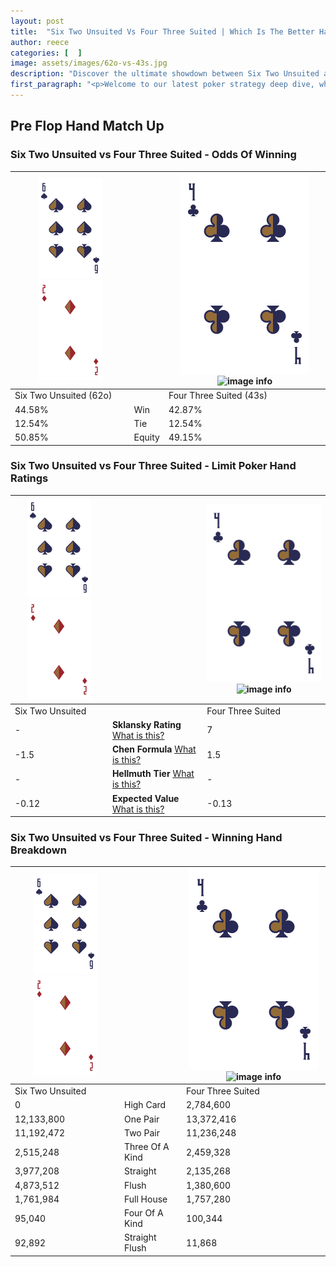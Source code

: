 ```yaml
---
layout: post
title:  "Six Two Unsuited Vs Four Three Suited | Which Is The Better Hand In Poker? A Complete Guide"
author: reece
categories: [  ]
image: assets/images/62o-vs-43s.jpg
description: "Discover the ultimate showdown between Six Two Unsuited and Four Three Suited in poker! Uncover the odds, strategies, and scenarios where one hand triumphs over the other. Get ready to up your poker game with this thrilling analysis."
first_paragraph: "<p>Welcome to our latest poker strategy deep dive, where we're pitting two distinct hands against each other in a high-stakes showdown: Six Two Unsuited vs Four Three Suited.</p><p>In the dynamic world of poker, every decision counts, and knowing which hand holds the upper hand is key to your success at the table.</p><p>In this article, we'll dissect these two hands, explore the scenarios where one dominates the other, and equip you with the knowledge to make strategic choices that can tip the odds in your favor.</p><p>Get ready to unravel the intriguing dynamics of these poker hands and elevate your game to new heights.</p>"
---
```




[comment]: # (sp0)

## Pre Flop Hand Match Up

<div class="table hand-ratings" markdown="1"> 



### Six Two Unsuited vs Four Three Suited - Odds Of Winning


    
| ![image info](assets/images/hand1/6.png) ![image info](assets/images/hand1/2o.png) |  | ![image info](assets/images/hand2/4.png) ![image info](assets/images/hand2/3s.png) |
| -------- | -------- | -------- |
| Six Two Unsuited (62o) |  | Four Three Suited (43s) |
| 44.58% | Win | 42.87% |
| 12.54% | Tie | 12.54% |
| 50.85% | Equity | 49.15% |




[comment]: # (sp1)



### Six Two Unsuited vs Four Three Suited - Limit Poker Hand Ratings


    
| ![image info](assets/images/hand1/6.png) ![image info](assets/images/hand1/2o.png) |  | ![image info](assets/images/hand2/4.png) ![image info](assets/images/hand2/3s.png) |
| -------- | -------- | -------- |
| Six Two Unsuited |  | Four Three Suited |
| - | **Sklansky Rating** [What is this?](/sklansky-rating-explained) | 7 |
| -1.5 | **Chen Formula** [What is this?](/chen-formula-explained) | 1.5 |
| - | **Hellmuth Tier** [What is this?](/Hellmuth-tier-explained) | - |
| -0.12 | **Expected Value** [What is this?](/expected-value-explained) | -0.13 |




[comment]: # (sp2)



### Six Two Unsuited vs Four Three Suited - Winning Hand Breakdown


    
| ![image info](assets/images/hand1/6.png) ![image info](assets/images/hand1/2o.png) |  | ![image info](assets/images/hand2/4.png) ![image info](assets/images/hand2/3s.png) |
| -------- | -------- | -------- |
| Six Two Unsuited |  | Four Three Suited |
| 0 | High Card | 2,784,600 |
| 12,133,800 | One Pair | 13,372,416 |
| 11,192,472 | Two Pair | 11,236,248 |
| 2,515,248 | Three Of A Kind | 2,459,328 |
| 3,977,208 | Straight | 2,135,268 |
| 4,873,512 | Flush | 1,380,600 |
| 1,761,984 | Full House | 1,757,280 |
| 95,040 | Four Of A Kind | 100,344 |
| 92,892 | Straight Flush | 11,868 |




[comment]: # (sp3)



</div>

[comment]: # (sp4)



[comment]: # (sp5)

